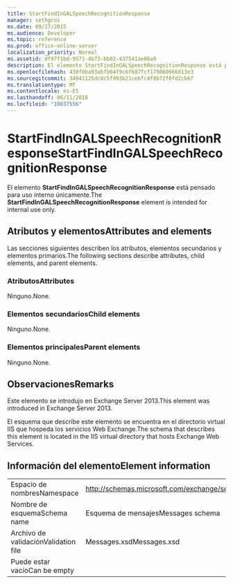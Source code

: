```yaml
---
title: StartFindInGALSpeechRecognitionResponse
manager: sethgros
ms.date: 09/17/2015
ms.audience: Developer
ms.topic: reference
ms.prod: office-online-server
localization_priority: Normal
ms.assetid: df97f1bd-9571-4b73-bb02-437541ae06a0
description: El elemento StartFindInGALSpeechRecognitionResponse está pensado para uso interno únicamente.
ms.openlocfilehash: 430f0ba93abfb64f9c6f687fcf179860666013e3
ms.sourcegitcommit: 34041125dc8c5f993b21cebfc4f8b72f0fd2cb6f
ms.translationtype: MT
ms.contentlocale: es-ES
ms.lasthandoff: 06/11/2018
ms.locfileid: "19837556"
---
```

# <a name="startfindingalspeechrecognitionresponse"></a><span data-ttu-id="0eb5e-103">StartFindInGALSpeechRecognitionResponse</span><span class="sxs-lookup"><span data-stu-id="0eb5e-103">StartFindInGALSpeechRecognitionResponse</span></span>

<span data-ttu-id="0eb5e-104">El elemento **StartFindInGALSpeechRecognitionResponse** está pensado para uso interno únicamente.</span><span class="sxs-lookup"><span data-stu-id="0eb5e-104">The **StartFindInGALSpeechRecognitionResponse** element is intended for internal use only.</span></span> 

## <a name="attributes-and-elements"></a><span data-ttu-id="0eb5e-105">Atributos y elementos</span><span class="sxs-lookup"><span data-stu-id="0eb5e-105">Attributes and elements</span></span>

<span data-ttu-id="0eb5e-106">Las secciones siguientes describen los atributos, elementos secundarios y elementos primarios.</span><span class="sxs-lookup"><span data-stu-id="0eb5e-106">The following sections describe attributes, child elements, and parent elements.</span></span>
  
### <a name="attributes"></a><span data-ttu-id="0eb5e-107">Atributos</span><span class="sxs-lookup"><span data-stu-id="0eb5e-107">Attributes</span></span>

<span data-ttu-id="0eb5e-108">Ninguno.</span><span class="sxs-lookup"><span data-stu-id="0eb5e-108">None.</span></span>
  
### <a name="child-elements"></a><span data-ttu-id="0eb5e-109">Elementos secundarios</span><span class="sxs-lookup"><span data-stu-id="0eb5e-109">Child elements</span></span>

<span data-ttu-id="0eb5e-110">Ninguno.</span><span class="sxs-lookup"><span data-stu-id="0eb5e-110">None.</span></span>
  
### <a name="parent-elements"></a><span data-ttu-id="0eb5e-111">Elementos principales</span><span class="sxs-lookup"><span data-stu-id="0eb5e-111">Parent elements</span></span>

<span data-ttu-id="0eb5e-112">Ninguno.</span><span class="sxs-lookup"><span data-stu-id="0eb5e-112">None.</span></span>
  
## <a name="remarks"></a><span data-ttu-id="0eb5e-113">Observaciones</span><span class="sxs-lookup"><span data-stu-id="0eb5e-113">Remarks</span></span>

<span data-ttu-id="0eb5e-114">Este elemento se introdujo en Exchange Server 2013.</span><span class="sxs-lookup"><span data-stu-id="0eb5e-114">This element was introduced in Exchange Server 2013.</span></span>
  
<span data-ttu-id="0eb5e-115">El esquema que describe este elemento se encuentra en el directorio virtual IIS que hospeda los servicios Web Exchange.</span><span class="sxs-lookup"><span data-stu-id="0eb5e-115">The schema that describes this element is located in the IIS virtual directory that hosts Exchange Web Services.</span></span>
  
## <a name="element-information"></a><span data-ttu-id="0eb5e-116">Información del elemento</span><span class="sxs-lookup"><span data-stu-id="0eb5e-116">Element information</span></span>

|||
|:-----|:-----|
|<span data-ttu-id="0eb5e-117">Espacio de nombres</span><span class="sxs-lookup"><span data-stu-id="0eb5e-117">Namespace</span></span>  <br/> |http://schemas.microsoft.com/exchange/services/2006/messages  <br/> |
|<span data-ttu-id="0eb5e-118">Nombre de esquema</span><span class="sxs-lookup"><span data-stu-id="0eb5e-118">Schema name</span></span>  <br/> |<span data-ttu-id="0eb5e-119">Esquema de mensajes</span><span class="sxs-lookup"><span data-stu-id="0eb5e-119">Messages schema</span></span>  <br/> |
|<span data-ttu-id="0eb5e-120">Archivo de validación</span><span class="sxs-lookup"><span data-stu-id="0eb5e-120">Validation file</span></span>  <br/> |<span data-ttu-id="0eb5e-121">Messages.xsd</span><span class="sxs-lookup"><span data-stu-id="0eb5e-121">Messages.xsd</span></span>  <br/> |
|<span data-ttu-id="0eb5e-122">Puede estar vacío</span><span class="sxs-lookup"><span data-stu-id="0eb5e-122">Can be empty</span></span>  <br/> ||
   


